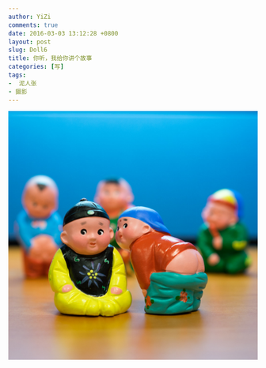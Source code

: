 ```yaml
---
author: YiZi
comments: true
date: 2016-03-03 13:12:28 +0800
layout: post
slug: Doll6
title: 你听，我给你讲个故事
categories: [写]
tags:
-  泥人张
- 摄影
---
```

![](/public/images/gallery/doll/6.jpg)
